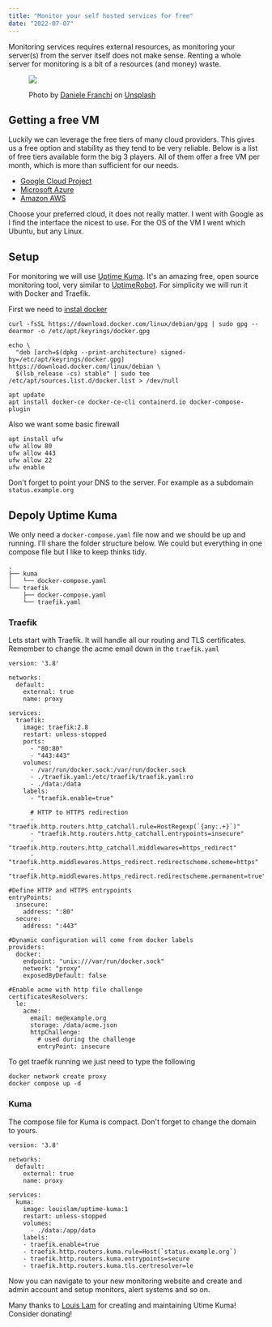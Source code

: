 ```yaml
---
title: "Monitor your self hosted services for free"
date: "2022-07-07"
---
```


Monitoring services requires external resources, as monitoring your server(s) from the server itself does not make sense. Renting a whole server for monitoring is a bit of a resources (and money) waste.

<figure>

![](images/daniele-franchi-g2fJ7d7eKSM-unsplash.jpg)

<figcaption>

Photo by [Daniele Franchi](https://unsplash.com/@daniele_franchi?utm_source=unsplash&utm_medium=referral&utm_content=creditCopyText) on [Unsplash](https://unsplash.com/s/photos/radar?utm_source=unsplash&utm_medium=referral&utm_content=creditCopyText)

</figcaption>

</figure>

## Getting a free VM

Luckily we can leverage the free tiers of many cloud providers. This gives us a free option and stability as they tend to be very reliable. Below is a list of free tiers available form the big 3 players. All of them offer a free VM per month, which is more than sufficient for our needs.

- [Google Cloud Project](https://cloud.google.com/free/docs/gcp-free-tier/#compute)
- [Microsoft Azure](https://azure.microsoft.com/en-in/pricing/free-services/)
- [Amazon AWS](https://aws.amazon.com/free/?all-free-tier.sort-by=item.additionalFields.SortRank&all-free-tier.sort-order=asc&awsf.Free%20Tier%20Types=*all&awsf.Free%20Tier%20Categories=categories%23compute)

Choose your preferred cloud, it does not really matter. I went with Google as I find the interface the nicest to use. For the OS of the VM I went which Ubuntu, but any Linux.

## Setup

For monitoring we will use [Uptime Kuma](https://github.com/louislam/uptime-kuma). It's an amazing free, open source monitoring tool, very similar to [UptimeRobot](https://uptimerobot.com/). For simplicity we will run it with Docker and Traefik.

First we need to [instal docker](https://docs.docker.com/engine/install/debian/#install-using-the-repository)

```
curl -fsSL https://download.docker.com/linux/debian/gpg | sudo gpg --dearmor -o /etc/apt/keyrings/docker.gpg

echo \
  "deb [arch=$(dpkg --print-architecture) signed-by=/etc/apt/keyrings/docker.gpg] https://download.docker.com/linux/debian \
  $(lsb_release -cs) stable" | sudo tee /etc/apt/sources.list.d/docker.list > /dev/null

apt update
apt install docker-ce docker-ce-cli containerd.io docker-compose-plugin
```

Also we want some basic firewall

```
apt install ufw
ufw allow 80
ufw allow 443
ufw allow 22
ufw enable
```

Don't forget to point your DNS to the server. For example as a subdomain `status.example.org`

## Depoly Uptime Kuma

We only need a `docker-compose.yaml` file now and we should be up and running. I'll share the folder structure below. We could but everything in one compose file but I like to keep thinks tidy.

```
.
├── kuma
│   └── docker-compose.yaml
└── traefik
    ├── docker-compose.yaml
    └── traefik.yaml
```

### Traefik

Lets start with Traefik. It will handle all our routing and TLS certificates. Remember to change the acme email down in the `traefik.yaml`

```
version: '3.8'

networks:
  default:
    external: true
    name: proxy

services:
  traefik:
    image: traefik:2.8
    restart: unless-stopped
    ports:
      - "80:80"
      - "443:443"
    volumes:
      - /var/run/docker.sock:/var/run/docker.sock
      - ./traefik.yaml:/etc/traefik/traefik.yaml:ro
      - ./data:/data
    labels:
      - "traefik.enable=true"

      # HTTP to HTTPS redirection
      - "traefik.http.routers.http_catchall.rule=HostRegexp(`{any:.+}`)"
      - "traefik.http.routers.http_catchall.entrypoints=insecure"
      - "traefik.http.routers.http_catchall.middlewares=https_redirect"
      - "traefik.http.middlewares.https_redirect.redirectscheme.scheme=https"
      - "traefik.http.middlewares.https_redirect.redirectscheme.permanent=true"
```

```
#Define HTTP and HTTPS entrypoints
entryPoints:
  insecure:
    address: ":80"
  secure:
    address: ":443"

#Dynamic configuration will come from docker labels
providers:
  docker:
    endpoint: "unix:///var/run/docker.sock"
    network: "proxy"
    exposedByDefault: false

#Enable acme with http file challenge
certificatesResolvers:
  le:
    acme:
      email: me@example.org
      storage: /data/acme.json
      httpChallenge:
        # used during the challenge
        entryPoint: insecure
```

To get traefik running we just need to type the following

```
docker network create proxy
docker compose up -d
```

### Kuma

The compose file for Kuma is compact. Don't forget to change the domain to yours.

```
version: '3.8'

networks:
  default:
    external: true
    name: proxy

services:
  kuma:
    image: louislam/uptime-kuma:1
    restart: unless-stopped
    volumes:
      - ./data:/app/data
    labels:
    - traefik.enable=true
    - traefik.http.routers.kuma.rule=Host(`status.example.org`)
    - traefik.http.routers.kuma.entrypoints=secure
    - traefik.http.routers.kuma.tls.certresolver=le
```

Now you can navigate to your new monitoring website and create and admin account and setup monitors, alert systems and so on.

Many thanks to [Louis Lam](https://github.com/louislam) for creating and maintaining Utime Kuma! Consider donating!
